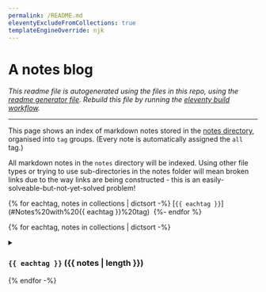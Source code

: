 ```yaml
---
permalink: /README.md
eleventyExcludeFromCollections: true
templateEngineOverride: njk
---
```

# A notes blog

_This readme file is autogenerated using the files in this repo, using the [readme generator file](/base/create-readme.md). Rebuild this file by running the [eleventy build workflow](learn/actions/workflows/eleventy-build.yaml)._

---

This page shows an index of markdown notes stored in the [notes directory](/base/notes/), organised into `tag` groups. (Every note is automatically assigned the `all` tag.)

All markdown notes in the `notes` directory will be indexed. Using other file types or trying to use sub-directories in the notes folder will mean broken links due to the way links are being constructed - this is an easily-solveable-but-not-yet-solved problem!

{% for eachtag, notes in collections | dictsort -%}
[`{{ eachtag }}`](#Notes%20with%20{{ eachtag }}%20tag)&nbsp;
{%- endfor %}

{% for eachtag, notes in collections | dictsort -%}
<details>
<summary>

### `{{ eachtag }}` ({{ notes | length }})</summary>
#### Notes with `{{ eachtag }}` tag
{% for note in notes | reverse -%}
- [{{ note.data.title }}](/base/notes/{{ note.page.fileSlug }}.md) ({{ note.page.date | myDate }})
  {%- for tag in note.data.tags %} `{{ tag }}`{% endfor %}
{% endfor -%}
</details>
{% endfor -%}
